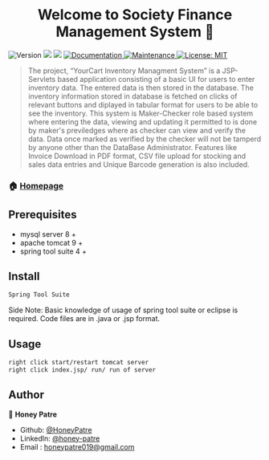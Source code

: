 <h1 align="center">Welcome to Society Finance Management System 👋</h1>
<p>
  <img alt="Version" src="https://img.shields.io/badge/version-1.0.0-blue.svg?cacheSeconds=2592000" />
  <img src="https://img.shields.io/badge/mysql-8.0-blue.svg" />
  <img src="https://img.shields.io/badge/tomcat-9.0-blue.svg" />
  <a href="https://github.com/kefranabg/readme-md-generator#readme" target="_blank">
    <img alt="Documentation" src="https://img.shields.io/badge/documentation-yes-brightgreen.svg" />
  </a>
  <a href="https://github.com/kefranabg/readme-md-generator/graphs/commit-activity" target="_blank">
    <img alt="Maintenance" src="https://img.shields.io/badge/Maintained%3F-yes-green.svg" />
  </a>
  <a href="https://github.com/kefranabg/readme-md-generator/blob/master/LICENSE" target="_blank">
    <img alt="License: MIT" src="https://img.shields.io/github/license/mayur-nagare/Society Finance Management System" />
  </a>
</p>


> The project, “YourCart Inventory Managment System” is a JSP- Servlets based application consisting of a basic UI for users to enter inventory data. The entered data is then stored in the database. The inventory information stored in database is fetched on clicks of relevant buttons and diplayed in tabular format for users to be able to see the inventory. This system is Maker-Checker role based system where entering the data, viewing and updating it permitted to is done by maker's previledges where as checker can view and verify the data. Data once marked as verified by the checker will not be tamperd by anyone other than the DataBase Administrator. Features like Invoice Download in PDF format, CSV file upload for stocking and sales data entries and Unique Barcode generation is also included.

### 🏠 [Homepage](https://github.com/mayur-nagare/Society-Finance-Management/#readme)

## Prerequisites

- mysql server 8 +
- apache tomcat 9 +
- spring tool suite 4 +

## Install

```sh
Spring Tool Suite
```

Side Note: Basic knowledge of usage of spring tool suite or eclipse is required. Code files are in .java or .jsp format.
## Usage

```sh
right click start/restart tomcat server
right click index.jsp/ run/ run of server
```

## Author

👤 **Honey Patre**

* Github: [@HoneyPatre](https://github.com/HoneyPatre)
* LinkedIn: [@honey-patre](https://linkedin.com/in/honey-patre-b87591178)
* Email    :  honeypatre019@gmail.com
